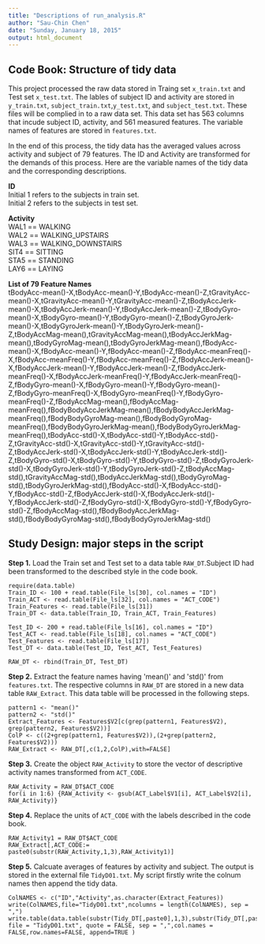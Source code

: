 ```yaml
---
title: "Descriptions of run_analysis.R"
author: "Sau-Chin Chen"
date: "Sunday, January 18, 2015"
output: html_document
---
```

    
## Code Book: Structure of tidy data
This project processed the raw data stored in Traing set `x_train.txt` and Test set `x_test.txt`. The lables of subject ID and activity are stored in `y_train.txt`, `subject_train.txt`,`y_test.txt`, and `subject_test.txt`. These files will be complied in to a raw data set. This data set has 563 columns that incude subject ID, activity, and 561 measured features. The variable names of features are stored in `features.txt`.    
    
In the end of this process, the tidy data has the averaged values across activity and subject of 79 features. The ID and Activity are transformed for the demands of this process. Here are the variable names of the tidy data and the corresponding descriptions.    

**ID**   
 Initial 1 refers to the subjects in train set.   
 Initial 2 refers to the subjects in test set.   
    
**Activity**   
 WAL1 == WALKING   
 WAL2 == WALKING_UPSTAIRS   
 WAL3 == WALKING_DOWNSTAIRS   
 SIT4 == SITTING   
 STA5 == STANDING   
 LAY6 == LAYING   
    
**List of 79 Feature Names**    
tBodyAcc-mean()-X,tBodyAcc-mean()-Y,tBodyAcc-mean()-Z,tGravityAcc-mean()-X,tGravityAcc-mean()-Y,tGravityAcc-mean()-Z,tBodyAccJerk-mean()-X,tBodyAccJerk-mean()-Y,tBodyAccJerk-mean()-Z,tBodyGyro-mean()-X,tBodyGyro-mean()-Y,tBodyGyro-mean()-Z,tBodyGyroJerk-mean()-X,tBodyGyroJerk-mean()-Y,tBodyGyroJerk-mean()-Z,tBodyAccMag-mean(),tGravityAccMag-mean(),tBodyAccJerkMag-mean(),tBodyGyroMag-mean(),tBodyGyroJerkMag-mean(),fBodyAcc-mean()-X,fBodyAcc-mean()-Y,fBodyAcc-mean()-Z,fBodyAcc-meanFreq()-X,fBodyAcc-meanFreq()-Y,fBodyAcc-meanFreq()-Z,fBodyAccJerk-mean()-X,fBodyAccJerk-mean()-Y,fBodyAccJerk-mean()-Z,fBodyAccJerk-meanFreq()-X,fBodyAccJerk-meanFreq()-Y,fBodyAccJerk-meanFreq()-Z,fBodyGyro-mean()-X,fBodyGyro-mean()-Y,fBodyGyro-mean()-Z,fBodyGyro-meanFreq()-X,fBodyGyro-meanFreq()-Y,fBodyGyro-meanFreq()-Z,fBodyAccMag-mean(),fBodyAccMag-meanFreq(),fBodyBodyAccJerkMag-mean(),fBodyBodyAccJerkMag-meanFreq(),fBodyBodyGyroMag-mean(),fBodyBodyGyroMag-meanFreq(),fBodyBodyGyroJerkMag-mean(),fBodyBodyGyroJerkMag-meanFreq(),tBodyAcc-std()-X,tBodyAcc-std()-Y,tBodyAcc-std()-Z,tGravityAcc-std()-X,tGravityAcc-std()-Y,tGravityAcc-std()-Z,tBodyAccJerk-std()-X,tBodyAccJerk-std()-Y,tBodyAccJerk-std()-Z,tBodyGyro-std()-X,tBodyGyro-std()-Y,tBodyGyro-std()-Z,tBodyGyroJerk-std()-X,tBodyGyroJerk-std()-Y,tBodyGyroJerk-std()-Z,tBodyAccMag-std(),tGravityAccMag-std(),tBodyAccJerkMag-std(),tBodyGyroMag-std(),tBodyGyroJerkMag-std(),fBodyAcc-std()-X,fBodyAcc-std()-Y,fBodyAcc-std()-Z,fBodyAccJerk-std()-X,fBodyAccJerk-std()-Y,fBodyAccJerk-std()-Z,fBodyGyro-std()-X,fBodyGyro-std()-Y,fBodyGyro-std()-Z,fBodyAccMag-std(),fBodyBodyAccJerkMag-std(),fBodyBodyGyroMag-std(),fBodyBodyGyroJerkMag-std()   

## Study Design: major steps in the script
**Step 1.** Load the Train set and Test set to a data table `RAW_DT`.Subject ID had been transformed to the described style in the code book.    
```
require(data.table)
Train_ID <- 100 + read.table(File_ls[30], col.names = "ID")
Train_ACT <- read.table(File_ls[32], col.names = "ACT_CODE")
Train_Features <- read.table(File_ls[31])
Train_DT <- data.table(Train_ID, Train_ACT, Train_Features)

Test_ID <- 200 + read.table(File_ls[16], col.names = "ID")
Test_ACT <- read.table(File_ls[18], col.names = "ACT_CODE")
Test_Features <- read.table(File_ls[17])
Test_DT <- data.table(Test_ID, Test_ACT, Test_Features)

RAW_DT <- rbind(Train_DT, Test_DT)
```
**Step 2.** Extract the feature names having 'mean()' and 'std()' from `features.txt`. The respective columns in `RAW_DT` are stored in a new data table `RAW_Extract`. This data table will be processed in the following steps.    
```
pattern1 <- "mean()"
pattern2 <- "std()"
Extract_Features <- Features$V2[c(grep(pattern1, Features$V2), grep(pattern2, Features$V2))]
ColP <- c((2+grep(pattern1, Features$V2)),(2+grep(pattern2, Features$V2)))
RAW_Extract <- RAW_DT[,c(1,2,ColP),with=FALSE]
```

**Step 3.** Create the object `RAW_Activity` to store the vector of descriptive activity names transformed from `ACT_CODE`.    
```
RAW_Activity = RAW_DT$ACT_CODE
for(i in 1:6) {RAW_Activity <- gsub(ACT_Label$V1[i], ACT_Label$V2[i], RAW_Activity)}
```

**Step 4.** Replace the units of `ACT_CODE` with the labels described in the code book.   
```
RAW_Activity1 = RAW_DT$ACT_CODE
RAW_Extract[,ACT_CODE:= paste0(substr(RAW_Activity,1,3),RAW_Activity1)]
```

**Step 5.** Calcuate averages of features by activity and subject. The output is stored in the external file `TidyD01.txt`. My script firstly write the colnum names then append the tidy data.    
```
ColNAMES <- c("ID","Activity",as.character(Extract_Features))
write(ColNAMES,file="TidyD01.txt",ncolumns = length(ColNAMES), sep = ",")
write.table(data.table(substr(Tidy_DT[,paste0],1,3),substr(Tidy_DT[,paste0],4,7),Tidy_DT[,!1,with=FALSE]), file = "TidyD01.txt", quote = FALSE, sep = ",",col.names = FALSE,row.names=FALSE, append=TRUE )
```